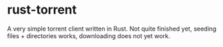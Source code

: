 # rust-torrent
A very simple torrent client written in Rust. Not quite finished yet, seeding files + directories works, downloading does not yet work.

